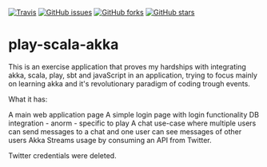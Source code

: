 [![Travis](https://img.shields.io/travis/playframework/play-scala-websocket-example.svg?style=flat)](https://travis-ci.org/playframework/play-scala-websocket-example) [![GitHub issues](https://img.shields.io/github/issues/playframework/play-scala-websocket-example.svg?style=flat)](https://github.com/playframework/play-scala-websocket-example/issues) [![GitHub forks](https://img.shields.io/github/forks/playframework/play-scala-websocket-example.svg?style=flat)](https://github.com/playframework/play-websocket-java/network) [![GitHub stars](https://img.shields.io/github/stars/playframework/play-scala-websocket-example.svg?style=flat)](https://github.com/playframework/play-scala-websocket-example/stargazers)

# play-scala-akka

This is an exercise application that proves my hardships with integrating akka, scala, play, sbt and javaScript in an application, trying to focus mainly
 on learning akka and it's revolutionary paradigm of coding trough events.
  
  What it has: 
  
  A main web application page
  A simple login page with login functionality DB integration - anorm - specific to play
  A chat use-case where multiple users can send messages to a chat and one user can see messages of other users
  Akka Streams usage by consuming an API from Twitter. 
  
  Twitter credentials were deleted.

